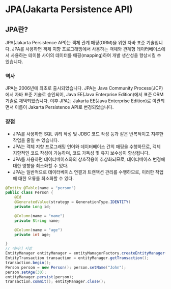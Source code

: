 # JPA(Jakarta Persistence API)

## JPA란?

JPA(Jakarta Persistence API)는 객체 관계 매핑(ORM)을 위한 자바 표준 기술입니다. JPA를 사용하면 객체 지향 프로그래밍에서 사용하는 객체와 관계형 데이터베이스에서 사용하는 테이블 사이의 데이터를 매핑(mapping)하여 개발 생산성을 향상시킬 수 있습니다.

### 역사

JPA는 2006년에 최초로 출시되었습니다. JPA는 Java Community Process(JCP)에서 자바 표준 기술로 승인되어, Java EE(Java Enterprise Edition)에서 표준 ORM 기술로 채택되었습니다. 이후 JPA는 Jakarta EE(Java Enterprise Edition)로 이관되면서 이름이 Jakarta Persistence API로 변경되었습니다.

### 장점

* JPA를 사용하면 SQL 쿼리 작성 및 JDBC 코드 작성 등과 같은 반복적이고 지루한 작업을 줄일 수 있습니다.
* JPA는 객체 지향 프로그래밍 언어와 데이터베이스 간의 매핑을 수행하므로, 객체 지향적인 코드 작성이 가능하며, 코드 가독성 및 유지 보수성이 향상됩니다.
* JPA를 사용하면 데이터베이스와의 상호작용이 추상화되므로, 데이터베이스 변경에 대한 영향을 최소화할 수 있다.
* JPA는 일반적으로 데이터베이스 연결과 트랜잭션 관리를 수행하므로, 이러한 작업에 대한 오류를 최소화할 수 있다.



```java
@Entity @Table(name = "person") 
public class Person {
    @Id
    @GeneratedValue(strategy = GenerationType.IDENTITY)
    private Long id;

    @Column(name = "name")
    private String name;

    @Column(name = "age")
    private int age;

}
// 데이터 저장 
EntityManager entityManager = entityManagerFactory.createEntityManager(); 
EntityTransaction transaction = entityManager.getTransaction();
transaction.begin();
Person person = new Person(); person.setName("John"); 
person.setAge(30);
entityManager.persist(person);
transaction.commit(); entityManager.close();
```

